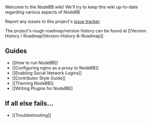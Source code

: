 Welcome to the NodeBB wiki! We'll try to keep this wiki up-to-date regarding various aspects of NodeBB

Report any issues to this project's [issue tracker](https://github.com/designcreateplay/NodeBB/issues).

The project's rough roadmap/version history can be found at [[Version History / Roadmap|Version-History-&-Roadmap]]

## Guides

* [[How to run NodeBB]]
* [[Configuring nginx as a proxy to NodeBB]]
* [[Enabling Social Network Logins]]
* [[Contributor Style Guide]]
* [[Theming NodeBB]]
* [[Writing Plugins for NodeBB]]

## If all else fails...

* [[Troubleshooting]]